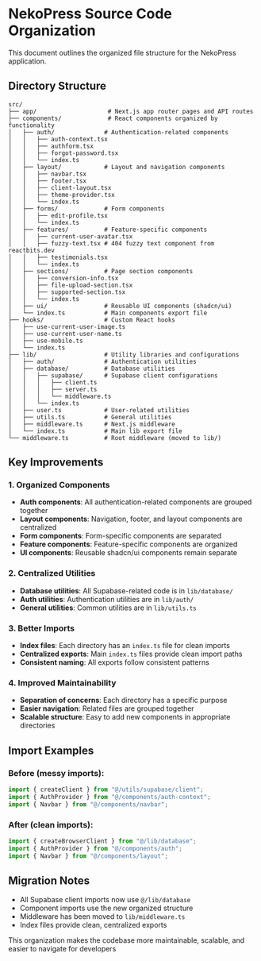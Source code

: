 # NekoPress Source Code Organization

This document outlines the organized file structure for the NekoPress application.

## Directory Structure

```
src/
├── app/                    # Next.js app router pages and API routes
├── components/             # React components organized by functionality
│   ├── auth/              # Authentication-related components
│   │   ├── auth-context.tsx
│   │   ├── authform.tsx
│   │   ├── forgot-password.tsx
│   │   └── index.ts
│   ├── layout/            # Layout and navigation components
│   │   ├── navbar.tsx
│   │   ├── footer.tsx
│   │   ├── client-layout.tsx
│   │   ├── theme-provider.tsx
│   │   └── index.ts
│   ├── forms/             # Form components
│   │   ├── edit-profile.tsx
│   │   └── index.ts
│   ├── features/          # Feature-specific components
│   │   ├── current-user-avatar.tsx
│   │   ├── fuzzy-text.tsx # 404 fuzzy text component from reactbits.dev
│   │   ├── testimonials.tsx
│   │   └── index.ts
│   ├── sections/          # Page section components
│   │   ├── conversion-info.tsx
│   │   ├── file-upload-section.tsx
│   │   ├── supported-section.tsx
│   │   └── index.ts
│   ├── ui/                # Reusable UI components (shadcn/ui)
│   └── index.ts           # Main components export file
├── hooks/                 # Custom React hooks
│   ├── use-current-user-image.ts
│   ├── use-current-user-name.ts
│   ├── use-mobile.ts
│   └── index.ts
├── lib/                   # Utility libraries and configurations
│   ├── auth/              # Authentication utilities
│   ├── database/          # Database utilities
│   │   ├── supabase/      # Supabase client configurations
│   │   │   ├── client.ts
│   │   │   ├── server.ts
│   │   │   └── middleware.ts
│   │   └── index.ts
│   ├── user.ts            # User-related utilities
│   ├── utils.ts           # General utilities
│   ├── middleware.ts      # Next.js middleware
│   └── index.ts           # Main lib export file
└── middleware.ts          # Root middleware (moved to lib/)
```

## Key Improvements

### 1. **Organized Components**
- **Auth components**: All authentication-related components are grouped together
- **Layout components**: Navigation, footer, and layout components are centralized
- **Form components**: Form-specific components are separated
- **Feature components**: Feature-specific components are organized
- **UI components**: Reusable shadcn/ui components remain separate

### 2. **Centralized Utilities**
- **Database utilities**: All Supabase-related code is in `lib/database/`
- **Auth utilities**: Authentication utilities are in `lib/auth/`
- **General utilities**: Common utilities are in `lib/utils.ts`

### 3. **Better Imports**
- **Index files**: Each directory has an `index.ts` file for clean imports
- **Centralized exports**: Main `index.ts` files provide clean import paths
- **Consistent naming**: All exports follow consistent patterns

### 4. **Improved Maintainability**
- **Separation of concerns**: Each directory has a specific purpose
- **Easier navigation**: Related files are grouped together
- **Scalable structure**: Easy to add new components in appropriate directories

## Import Examples

### Before (messy imports):
```typescript
import { createClient } from "@/utils/supabase/client";
import { AuthProvider } from "@/components/auth-context";
import { Navbar } from "@/components/navbar";
```

### After (clean imports):
```typescript
import { createBrowserClient } from "@/lib/database";
import { AuthProvider } from "@/components/auth";
import { Navbar } from "@/components/layout";
```

## Migration Notes

- All Supabase client imports now use `@/lib/database`
- Component imports use the new organized structure
- Middleware has been moved to `lib/middleware.ts`
- Index files provide clean, centralized exports

This organization makes the codebase more maintainable, scalable, and easier to navigate for developers

<!-- EOF -->